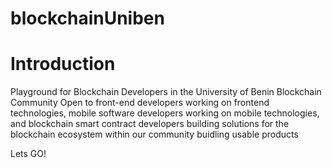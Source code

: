 # blockchainUniben

# Introduction

Playground for Blockchain Developers in the University of Benin Blockchain Community
Open to front-end developers working on frontend technologies, mobile software developers working on 
mobile technologies, and blockchain smart contract developers building solutions for the blockchain 
ecosystem within our community buidling usable products

Lets GO!
